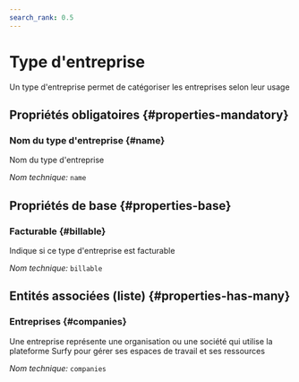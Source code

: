 ```yaml
---
search_rank: 0.5
---    
```

# Type d'entreprise
<!--- THIS FILE IS GENERATED PLEASE DO NOT EDIT IT DIRECTLY --->

Un type d'entreprise permet de catégoriser les entreprises selon leur usage

<OH code="companyType"/>




## Propriétés obligatoires {#properties-mandatory}
    
### Nom du type d'entreprise {#name}

Nom du type d'entreprise

*Nom technique:* ```name```
<PH code="companyType:name"/>

    


## Propriétés de base {#properties-base}
    
### Facturable {#billable}

Indique si ce type d'entreprise est facturable

*Nom technique:* ```billable```
<PH code="companyType:billable"/>

    



## Entités associées (liste) {#properties-has-many}

### Entreprises {#companies}

Une entreprise représente une organisation ou une société qui utilise la plateforme Surfy pour gérer ses espaces de travail et ses ressources

*Nom technique:* ```companies```
<PH code="companyType:companies"/>




